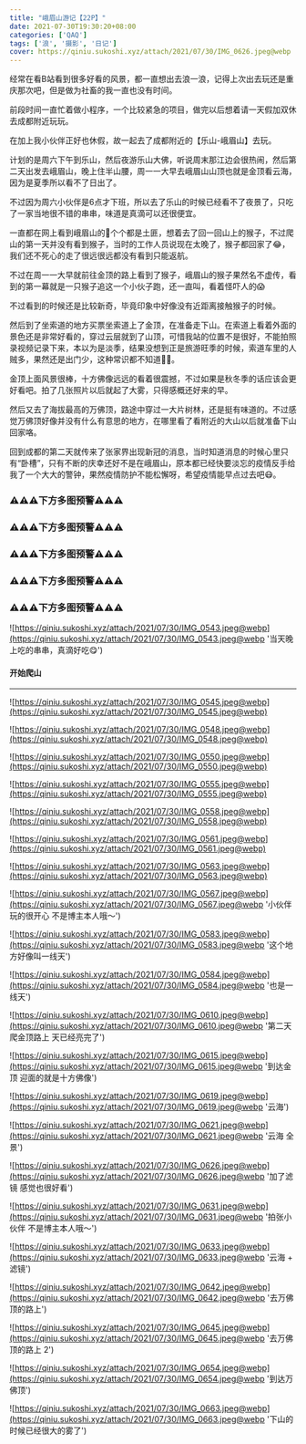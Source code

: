 ```yaml
---
title: "峨眉山游记【22P】"
date: 2021-07-30T19:30:20+08:00
categories: ['QAQ']
tags: ['浪', '摄影', '日记']
cover: https://qiniu.sukoshi.xyz/attach/2021/07/30/IMG_0626.jpeg@webp
---
```


经常在看B站看到很多好看的风景，都一直想出去浪一浪，记得上次出去玩还是重庆那次吧，但是做为社畜的我一直也没有时间。

前段时间一直忙着做小程序，一个比较紧急的项目，做完以后想着请一天假加双休去成都附近玩玩。

在加上我小伙伴正好也休假，故一起去了成都附近的【乐山-峨眉山】去玩。

计划的是周六下午到乐山，然后夜游乐山大佛，听说周末那江边会很热闹，然后第二天出发去峨眉山，晚上住半山腰，周一一大早去峨眉山山顶也就是金顶看云海，因为是夏季所以看不了日出了。

不过因为周六小伙伴是6点才下班，所以去了乐山的时候已经看不了夜景了，只吃了一家当地很不错的串串，味道是真滴可以还很便宜。

一直都在网上看到峨眉山的🐒个个都是土匪，想着去了回一回山上的猴子，不过爬山的第一天并没有看到猴子，当时的工作人员说现在太晚了，猴子都回家了😂，我们还不死心的走了很远很远都没有看到只能返航。

不过在周一一大早就前往金顶的路上看到了猴子，峨眉山的猴子果然名不虚传，看到的第一幕就是一只猴子追这一个小伙子跑，还一直叫，看着怪吓人的😱

不过看到的时候还是比较新奇，毕竟印象中好像没有近距离接触猴子的时候。

然后到了坐索道的地方买票坐索道上了金顶，在准备走下山。在索道上看着外面的景色还是非常好看的，穿过云层就到了山顶，可惜我站的位置不是很好，不能拍照录视频记录下来，本以为是淡季，结果没想到正是旅游旺季的时候，索道车里的人贼多，果然还是出门少，这种常识都不知道🤷‍♂️。


金顶上面风景很棒，十方佛像远远的看着很震撼，不过如果是秋冬季的话应该会更好看吧。拍了几张照片以后就起了大雾，只得感概还好来的早。

然后又去了海拔最高的万佛顶，路途中穿过一大片树林，还是挺有味道的。不过感觉万佛顶好像并没有什么有意思的地方，在哪里看了看附近的大山以后就准备下山回家咯。

回到成都的第二天就传来了张家界出现新冠的消息，当时知道消息的时候心里只有“卧槽”，只有不断的庆幸还好不是在峨眉山，原本都已经快要淡忘的疫情反手给我了一个大大的警钟，果然疫情防护不能松懈呀，希望疫情能早点过去吧😷。

### ⚠️⚠️⚠️下方多图预警⚠️⚠️⚠️

### ⚠️⚠️⚠️下方多图预警⚠️⚠️⚠️

### ⚠️⚠️⚠️下方多图预警⚠️⚠️⚠️

### ⚠️⚠️⚠️下方多图预警⚠️⚠️⚠️

### ⚠️⚠️⚠️下方多图预警⚠️⚠️⚠️

![https://qiniu.sukoshi.xyz/attach/2021/07/30/IMG_0543.jpeg@webp](https://qiniu.sukoshi.xyz/attach/2021/07/30/IMG_0543.jpeg@webp '当天晚上吃的串串，真滴好吃😋')

#### 开始爬山

---

![https://qiniu.sukoshi.xyz/attach/2021/07/30/IMG_0545.jpeg@webp](https://qiniu.sukoshi.xyz/attach/2021/07/30/IMG_0545.jpeg@webp)

![https://qiniu.sukoshi.xyz/attach/2021/07/30/IMG_0548.jpeg@webp](https://qiniu.sukoshi.xyz/attach/2021/07/30/IMG_0548.jpeg@webp)

![https://qiniu.sukoshi.xyz/attach/2021/07/30/IMG_0550.jpeg@webp](https://qiniu.sukoshi.xyz/attach/2021/07/30/IMG_0550.jpeg@webp)

![https://qiniu.sukoshi.xyz/attach/2021/07/30/IMG_0555.jpeg@webp](https://qiniu.sukoshi.xyz/attach/2021/07/30/IMG_0555.jpeg@webp)

![https://qiniu.sukoshi.xyz/attach/2021/07/30/IMG_0558.jpeg@webp](https://qiniu.sukoshi.xyz/attach/2021/07/30/IMG_0558.jpeg@webp)

![https://qiniu.sukoshi.xyz/attach/2021/07/30/IMG_0561.jpeg@webp](https://qiniu.sukoshi.xyz/attach/2021/07/30/IMG_0561.jpeg@webp)

![https://qiniu.sukoshi.xyz/attach/2021/07/30/IMG_0563.jpeg@webp](https://qiniu.sukoshi.xyz/attach/2021/07/30/IMG_0563.jpeg@webp)

![https://qiniu.sukoshi.xyz/attach/2021/07/30/IMG_0567.jpeg@webp](https://qiniu.sukoshi.xyz/attach/2021/07/30/IMG_0567.jpeg@webp '小伙伴玩的很开心 不是博主本人哦～')

![https://qiniu.sukoshi.xyz/attach/2021/07/30/IMG_0583.jpeg@webp](https://qiniu.sukoshi.xyz/attach/2021/07/30/IMG_0583.jpeg@webp '这个地方好像叫一线天')

![https://qiniu.sukoshi.xyz/attach/2021/07/30/IMG_0584.jpeg@webp](https://qiniu.sukoshi.xyz/attach/2021/07/30/IMG_0584.jpeg@webp '也是一线天')

![https://qiniu.sukoshi.xyz/attach/2021/07/30/IMG_0610.jpeg@webp](https://qiniu.sukoshi.xyz/attach/2021/07/30/IMG_0610.jpeg@webp '第二天爬金顶路上 天已经亮完了')

![https://qiniu.sukoshi.xyz/attach/2021/07/30/IMG_0615.jpeg@webp](https://qiniu.sukoshi.xyz/attach/2021/07/30/IMG_0615.jpeg@webp '到达金顶 迎面的就是十方佛像')

![https://qiniu.sukoshi.xyz/attach/2021/07/30/IMG_0619.jpeg@webp](https://qiniu.sukoshi.xyz/attach/2021/07/30/IMG_0619.jpeg@webp '云海')

![https://qiniu.sukoshi.xyz/attach/2021/07/30/IMG_0621.jpeg@webp](https://qiniu.sukoshi.xyz/attach/2021/07/30/IMG_0621.jpeg@webp '云海 全景')

![https://qiniu.sukoshi.xyz/attach/2021/07/30/IMG_0626.jpeg@webp](https://qiniu.sukoshi.xyz/attach/2021/07/30/IMG_0626.jpeg@webp '加了滤镜 感觉也很好看')

![https://qiniu.sukoshi.xyz/attach/2021/07/30/IMG_0631.jpeg@webp](https://qiniu.sukoshi.xyz/attach/2021/07/30/IMG_0631.jpeg@webp '拍张小伙伴 不是博主本人哦～')

![https://qiniu.sukoshi.xyz/attach/2021/07/30/IMG_0633.jpeg@webp](https://qiniu.sukoshi.xyz/attach/2021/07/30/IMG_0633.jpeg@webp '云海 + 滤镜')

![https://qiniu.sukoshi.xyz/attach/2021/07/30/IMG_0642.jpeg@webp](https://qiniu.sukoshi.xyz/attach/2021/07/30/IMG_0642.jpeg@webp '去万佛顶的路上')

![https://qiniu.sukoshi.xyz/attach/2021/07/30/IMG_0645.jpeg@webp](https://qiniu.sukoshi.xyz/attach/2021/07/30/IMG_0645.jpeg@webp '去万佛顶的路上 2')

![https://qiniu.sukoshi.xyz/attach/2021/07/30/IMG_0654.jpeg@webp](https://qiniu.sukoshi.xyz/attach/2021/07/30/IMG_0654.jpeg@webp '到达万佛顶')

![https://qiniu.sukoshi.xyz/attach/2021/07/30/IMG_0663.jpeg@webp](https://qiniu.sukoshi.xyz/attach/2021/07/30/IMG_0663.jpeg@webp '下山的时候已经很大的雾了')